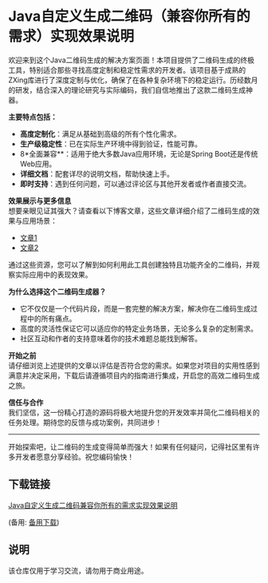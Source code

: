 # Java自定义生成二维码（兼容你所有的需求）实现效果说明

欢迎来到这个Java二维码生成的解决方案页面！本项目提供了二维码生成的终极工具，特别适合那些寻找高度定制和稳定性需求的开发者。该项目基于成熟的ZXing库进行了深度定制与优化，确保了在各种复杂环境下的稳定运行。历经数月的研发，结合深入的理论研究与实际编码，我们自信地推出了这款二维码生成神器。

**主要特点包括：**
- **高度定制化**：满足从基础到高级的所有个性化需求。
- **生产级稳定性**：已在实际生产环境中得到验证，性能可靠。
- 8*全面兼容**：适用于绝大多数Java应用环境，无论是Spring Boot还是传统Web应用。
- **详细文档**：配套详尽的说明文档，帮助快速上手。
- **即时支持**：遇到任何问题，可以通过评论区与其他开发者或作者直接交流。

**效果展示与更多信息**  
想要亲眼见证其强大？请查看以下博客文章，这些文章详细介绍了二维码生成的效果与应用场景：
- [文章1](https://blog.csdn.net/u011837804/article/details/129229973)
- [文章2](https://blog.csdn.net/u011837804/article/details/130091685)

通过这些资源，您可以了解到如何利用此工具创建独特且功能齐全的二维码，并观察实际应用中的表现效果。

**为什么选择这个二维码生成器？**  
- 它不仅仅是一个代码片段，而是一套完整的解决方案，解决你在二维码生成过程中的所有痛点。
- 高度的灵活性保证它可以适应你的特定业务场景，无论多么复杂的定制需求。
- 社区互动和作者的支持意味着你的技术难题总能找到解答。

**开始之前**  
请仔细浏览上述提供的文章以评估是否符合您的需求。如果您对项目的实用性感到满意并决定采用，下载后请遵循项目内的指南进行集成，开启您的高效二维码生成之旅。

**信任与合作**  
我们坚信，这一份精心打造的源码将极大地提升您的开发效率并简化二维码相关的任务处理。期待您的反馈与成功案例，共同进步！

---

开始探索吧，让二维码的生成变得简单而强大！如果有任何疑问，记得社区里有许多开发者愿意分享经验。祝您编码愉快！

## 下载链接
[Java自定义生成二维码兼容你所有的需求实现效果说明](https://pan.quark.cn/s/014fbe18cd8c) 

(备用: [备用下载](https://pan.baidu.com/s/1sqNFClOHwEzkozlPRkfUag?pwd=1234))

## 说明

该仓库仅用于学习交流，请勿用于商业用途。
